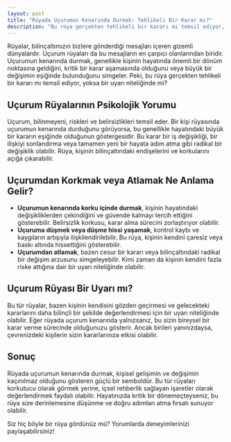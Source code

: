 ```yaml
---
layout: post
title: "Rüyada Uçurumun Kenarında Durmak: Tehlikeli Bir Karar mı?"
description: "Bu rüya gerçekten tehlikeli bir kararı mı temsil ediyor, yoksa bir uyarı niteliğinde mi?"
---
```


Rüyalar, bilinçaltımızın bizlere gönderdiği mesajları içeren gizemli dünyalardır. Uçurum rüyaları da bu mesajların en çarpıcı olanlarından biridir. Uçurumun kenarında durmak, genellikle kişinin hayatında önemli bir dönüm noktasına geldiğini, kritik bir karar aşamasında olduğunu veya büyük bir değişimin eşiğinde bulunduğunu simgeler. Peki, bu rüya gerçekten tehlikeli bir kararı mı temsil ediyor, yoksa bir uyarı niteliğinde mi?

## Uçurum Rüyalarının Psikolojik Yorumu

Uçurum, bilinmeyeni, riskleri ve belirsizlikleri temsil eder. Bir kişi rüyasında uçurumun kenarında durduğunu görüyorsa, bu genellikle hayatındaki büyük bir kararın eşiğinde olduğunun göstergesidir. Bu karar bir iş değişikliği, bir ilişkiyi sonlandırma veya tamamen yeni bir hayata adım atma gibi radikal bir değişiklik olabilir. Rüya, kişinin bilinçaltındaki endişelerini ve korkularını açığa çıkarabilir.

## Uçurumdan Korkmak veya Atlamak Ne Anlama Gelir?

- **Uçurumun kenarında korku içinde durmak**, kişinin hayatındaki değişikliklerden çekindiğini ve güvende kalmayı tercih ettiğini gösterebilir. Belirsizlik korkusu, karar alma sürecini zorlaştırıyor olabilir.
- **Uçuruma düşmek veya düşme hissi yaşamak**, kontrol kaybı ve kaygıların artışıyla ilişkilendirilebilir. Bu rüya, kişinin kendini çaresiz veya baskı altında hissettiğini gösterebilir.
- **Uçurumdan atlamak**, bazen cesur bir kararı veya bilinçaltındaki radikal bir değişim arzusunu simgeleyebilir. Kimi zaman da kişinin kendini fazla riske attığına dair bir uyarı niteliğinde olabilir.

## Uçurum Rüyası Bir Uyarı mı?

Bu tür rüyalar, bazen kişinin kendisini gözden geçirmesi ve gelecekteki kararlarını daha bilinçli bir şekilde değerlendirmesi için bir uyarı niteliğinde olabilir. Eğer rüyada uçurum kenarında yalnızsanız, bu sizin bireysel bir karar verme sürecinde olduğunuzu gösterir. Ancak birileri yanınızdaysa, çevrenizdeki kişilerin sizin kararlarınıza etkisi olabilir.

## Sonuç

Rüyada uçurumun kenarında durmak, kişisel gelişimin ve değişimin kaçınılmaz olduğunu gösteren güçlü bir semboldür. Bu tür rüyaları korkutucu olarak görmek yerine, içsel rehberlik sağlayan işaretler olarak değerlendirmek faydalı olabilir. Hayatınızda kritik bir dönemeçteyseniz, bu rüya size derinlemesine düşünme ve doğru adımları atma fırsatı sunuyor olabilir.

Siz hiç böyle bir rüya gördünüz mü? Yorumlarda deneyimlerinizi paylaşabilirsiniz!
